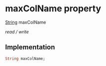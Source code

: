 


# maxColName property






[String](https://api.flutter.dev/flutter/dart-core/String-class.html) maxColName
  
_read / write_






## Implementation

```dart
String maxColName;


```







